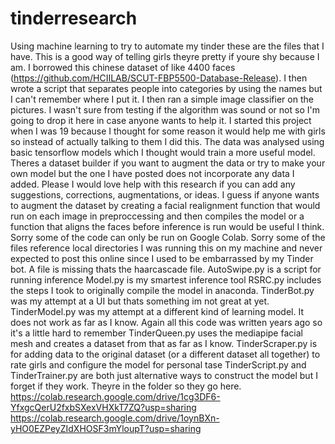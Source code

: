 # tinderresearch
Using machine learning to try to automate my tinder these are the files that I have. This is a good way of telling girls theyre pretty if youre shy because I am.
I borrowed this chinese dataset of like 4400 faces (https://github.com/HCIILAB/SCUT-FBP5500-Database-Release). I then wrote a script that separates people into categories by using the names but I can't remember where I put it.
I then ran a simple image classifier on the pictures. I wasn't sure from testing if the algorithm was sound or not so I'm going to drop it here in case anyone wants to help it. 
I started this project when I was 19 because I thought for some reason it would help me with girls so instead of actually talking to them I did this.
The data was analysed using basic tensorflow models which I thought would train a more useful model. Theres a dataset builder if you want to augment the data or try to make your own model but the one I have posted does not incorporate any data I added.
Please I would love help with this research if you can add any suggestions, corrections, augmentations, or ideas. 
I guess if anyone wants to augment the dataset by creating a facial realignment function that would run on each image in preproccessing and then compiles the model or a function that aligns the faces before inference is run would be useful I think.
Sorry some of the code can only be run on Google Colab.
Sorry some of the files reference local directories I was running this on my machine and never expected to post this online since I used to be embarrassed by my Tinder bot.
A file is missing thats the haarcascade file.
AutoSwipe.py is a script for running inference
Model.py is my smartest inference tool
RSRC.py includes the steps I took to originally compile the model in anaconda. 
TinderBot.py was my attempt at a UI but thats something im not great at yet.
TinderModel.py was my attempt at a different kind of learning model. It does not work as far as I know. Again all this code was written years ago so it's a little hard to
remember
TinderQueen.py uses the mediapipe facial mesh and creates a dataset from that as far as I know.
TinderScraper.py is for adding data to the original dataset (or a different dataset all together) to rate girls and configure the model for personal tase
TinderScript.py and TinderTrainer.py are both just alternative ways to construct the model but I forget if they work. Theyre in the folder so they go here.
https://colab.research.google.com/drive/1cg3DF6-YfxgcQerU2fxbSXexVHXkT7ZQ?usp=sharing
https://colab.research.google.com/drive/1oynBXn-yHO0EZPeyZIdXHOSF3mYloupT?usp=sharing



